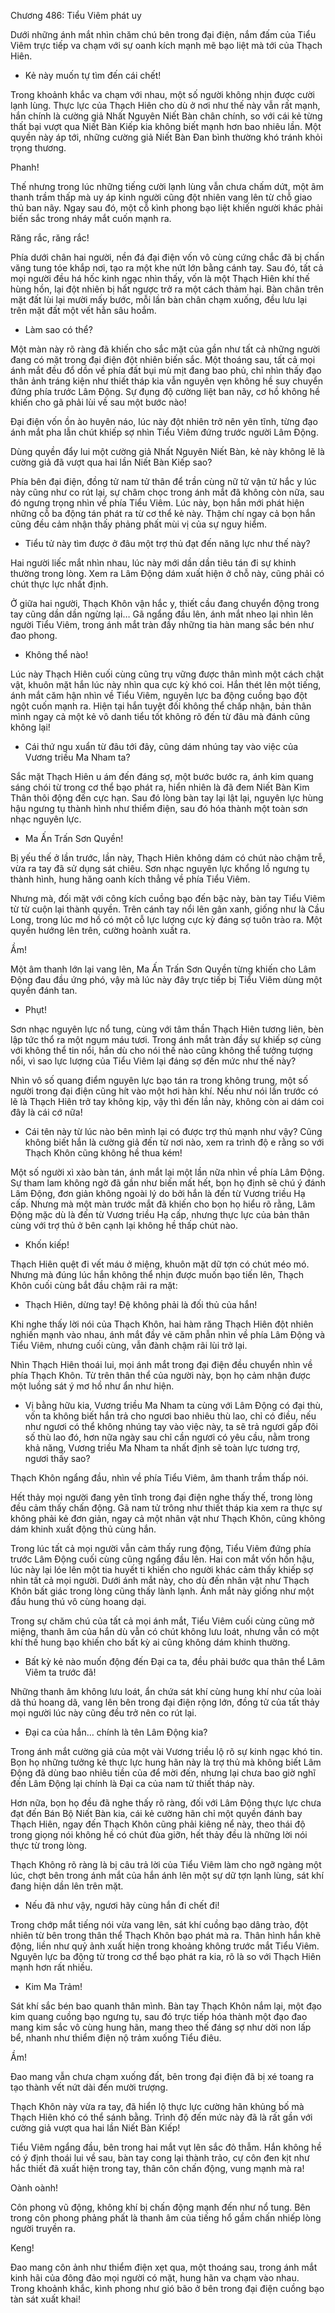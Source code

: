 




Chương 486: Tiểu Viêm phát uy


Dưới những ánh mắt nhìn chăm chú bên trong đại điện, nắm đấm của Tiểu Viêm trực tiếp va chạm với sự oanh kích mạnh mẽ bạo liệt mà tới của Thạch Hiên.

- Kẻ này muốn tự tìm đến cái chết!

Trong khoảnh khắc va chạm với nhau, một số người không nhịn được cười lạnh lùng. Thực lực của Thạch Hiên cho dù ở nơi như thế này vẫn rất mạnh, hắn chính là cường giả Nhất Nguyên Niết Bàn chân chính, so với cái kẻ từng thất bại vượt qua Niết Bàn Kiếp kia không biết mạnh hơn bao nhiêu lần. Một quyền này áp tới, những cường giả Niết Bàn Đan bình thường khó tránh khỏi trọng thương.

Phanh!

Thế nhưng trong lúc những tiếng cười lạnh lùng vẫn chưa chấm dứt, một âm thanh trầm thấp mà uy áp kinh người cũng đột nhiên vang lên từ chỗ giao thủ ban nãy. Ngay sau đó, một cỗ kình phong bạo liệt khiến người khác phải biến sắc trong nháy mắt cuốn mạnh ra.

Răng rắc, răng rắc!

Phía dưới chân hai người, nền đá đại điện vốn vô cùng cứng chắc đã bị chấn văng tung tóe khắp nơi, tạo ra một khe nứt lớn bằng cánh tay. Sau đó, tất cả mọi người đều há hốc kinh ngạc nhìn thấy, vốn là một Thạch Hiên khí thế hùng hồn, lại đột nhiên bị hất ngược trở ra một cách thảm hại. Bàn chân trên mặt đất lùi lại mười mấy bước, mỗi lần bàn chân chạm xuống, đều lưu lại trên mặt đất một vết hằn sâu hoắm.

- Làm sao có thể?

Một màn này rõ ràng đã khiến cho sắc mặt của gần như tất cả những người đang có mặt trong đại điện đột nhiên biến sắc. Một thoáng sau, tất cả mọi ánh mắt đều đổ dồn về phía đất bụi mù mịt đang bao phủ, chỉ nhìn thấy đạo thân ảnh tráng kiện như thiết tháp kia vẫn nguyên vẹn không hề suy chuyển đứng phía trước Lâm Động. Sự đụng độ cường liệt ban nãy, cơ hồ không hề khiến cho gã phải lùi về sau một bước nào!

Đại điện vốn ồn ào huyên náo, lúc này đột nhiên trở nên yên tĩnh, từng đạo ánh mắt pha lẫn chút khiếp sợ nhìn Tiểu Viêm đứng trước người Lâm Động.

Dùng quyền đẩy lui một cường giả Nhất Nguyên Niết Bàn, kẻ này không lẽ là cường giả đã vượt qua hai lần Niết Bàn Kiếp sao?

Phía bên đại điện, đồng tử nam tử thân để trần cùng nữ tử vận tử hắc y lúc này cũng như co rút lại, sự châm chọc trong ánh mắt đã không còn nữa, sau đó ngưng trọng nhìn về phía Tiểu Viêm. Lúc này, bọn hắn mới phát hiện những cỗ ba động tán phát ra từ cơ thể kẻ này. Thậm chí ngay cả bọn hắn cũng đều cảm nhận thấy phảng phất mùi vị của sự nguy hiểm.

- Tiểu tử này tìm được ở đâu một trợ thủ đạt đến năng lực như thế này?

Hai người liếc mắt nhìn nhau, lúc này mới dần dần tiêu tán đi sự khinh thường trong lòng. Xem ra Lâm Động dám xuất hiện ở chỗ này, cũng phải có chút thực lực nhất định.

Ở giữa hai người, Thạch Khôn vận hắc y, thiết cầu đang chuyển động trong tay cũng dần dần ngừng lại… Gã ngẩng đầu lên, ánh mắt nheo lại nhìn lên người Tiểu Viêm, trong ánh mắt tràn đầy những tia hàn mang sắc bén như đao phong.

- Không thể nào!

Lúc này Thạch Hiên cuối cùng cũng trụ vững được thân mình một cách chật vật, khuôn mặt hắn lúc này nhìn qua cực kỳ khó coi. Hắn thét lên một tiếng, ánh mắt căm hận nhìn về Tiểu Viêm, nguyên lực ba động cuồng bạo đột ngột cuốn mạnh ra. Hiện tại hắn tuyệt đối không thể chấp nhận, bản thân mình ngay cả một kẻ vô danh tiểu tốt không rõ đến từ đâu mà đánh cũng không lại!

- Cái thứ ngu xuẩn từ đâu tới đây, cũng dám nhúng tay vào việc của Vương triều Ma Nham ta?

Sắc mặt Thạch Hiên u ám đến đáng sợ, một bước bước ra, ánh kim quang sáng chói từ trong cơ thể bạo phát ra, hiển nhiên là đã đem Niết Bàn Kim Thân thôi động đến cực hạn. Sau đó lòng bàn tay lại lật lại, nguyên lực hùng hậu ngưng tụ thành hình như thiểm điện, sau đó hóa thành một toàn sơn nhạc nguyên lực.

- Ma Ấn Trấn Sơn Quyền!

Bị yếu thế ở lần trước, lần này, Thạch Hiên không dám có chút nào chậm trễ, vừa ra tay đã sử dụng sát chiêu. Sơn nhạc nguyên lực khổng lồ ngưng tụ thành hình, hung hăng oanh kích thẳng về phía Tiểu Viêm.

Nhưng mà, đối mặt với công kích cuồng bạo đến bậc này, bàn tay Tiểu Viêm từ từ cuộn lại thành quyền. Trên cánh tay nổi lên gân xanh, giống như là Cầu Long, trong lúc mơ hồ có một cỗ lực lượng cực kỳ đáng sợ tuôn trào ra. Một quyền hướng lên trên, cường hoành xuất ra.

Ầm!

Một âm thanh lớn lại vang lên, Ma Ấn Trấn Sơn Quyền từng khiến cho Lâm Động đau đầu ứng phó, vậy mà lúc này đây trực tiếp bị Tiểu Viêm dùng một quyền đánh tan.

- Phụt!

Sơn nhạc nguyên lực nổ tung, cùng với tâm thần Thạch Hiên tương liên, bèn lập tức thổ ra một ngụm máu tươi. Trong ánh mắt tràn đầy sự khiếp sợ cùng với không thể tin nổi, hắn dù cho nói thế nào cũng không thể tưởng tượng nổi, vì sao lực lượng của Tiểu Viêm lại đáng sợ đến mức như thế này?

Nhìn vô số quang điểm nguyên lực bạo tán ra trong không trung, một số người trong đại điện cũng hít vào một hơi hàn khí. Nếu như nói lần trước có lẽ là Thạch Hiên trở tay không kịp, vậy thì đến lần này, không còn ai dám coi đây là cái cớ nữa!

- Cái tên này từ lúc nào bên mình lại có được trợ thủ mạnh như vậy? Cũng không biết hắn là cường giả đến từ nơi nào, xem ra trình độ e rằng so với Thạch Khôn cũng không hề thua kém!

Một số người xì xào bàn tán, ánh mắt lại một lần nữa nhìn về phía Lâm Động. Sự tham lam không ngờ đã gần như biến mất hết, bọn họ định sẽ chú ý đánh Lâm Động, đơn giản không ngoài lý do bởi hắn là đến từ Vương triều Hạ cấp. Nhưng mà một màn trước mắt đã khiến cho bọn họ hiểu rõ rằng, Lâm Động mặc dù là đến từ Vương triều Hạ cấp, nhưng thực lực của bản thân cùng với trợ thủ ở bên cạnh lại không hề thấp chút nào.

- Khốn kiếp!

Thạch Hiên quệt đi vết máu ở miệng, khuôn mặt dữ tợn có chút méo mó. Nhưng mà đúng lúc hắn không thể nhịn được muốn bạo tiến lên, Thạch Khôn cuối cùng bắt đầu chậm rãi ra mặt:

- Thạch Hiên, dừng tay! Đệ không phải là đối thủ của hắn!

Khi nghe thấy lời nói của Thạch Khôn, hai hàm răng Thạch Hiên đột nhiên nghiến mạnh vào nhau, ánh mắt đầy vẻ căm phẫn nhìn về phía Lâm Động và Tiểu Viêm, nhưng cuối cùng, vẫn đành chậm rãi lùi trở lại.

Nhìn Thạch Hiên thoái lui, mọi ánh mắt trong đại điện đều chuyển nhìn về phía Thạch Khôn. Từ trên thân thể của người này, bọn họ cảm nhận được một luồng sát ý mơ hồ như ẩn như hiện.

- Vị bằng hữu kia, Vương triều Ma Nham ta cùng với Lâm Động có đại thù, vốn ta không biết hắn trả cho ngươi bao nhiêu thù lao, chỉ có điều, nếu như ngươi có thể không nhúng tay vào việc này, ta sẽ trả ngươi gấp đôi số thù lao đó, hơn nữa ngày sau chỉ cần ngươi có yêu cầu, nằm trong khả năng, Vương triều Ma Nham ta nhất định sẽ toàn lực tương trợ, ngươi thấy sao?

Thạch Khôn ngẩng đầu, nhìn về phía Tiểu Viêm, âm thanh trầm thấp nói.

Hết thảy mọi người đang yên tĩnh trong đại điện nghe thấy thế, trong lòng đều cảm thấy chấn động. Gã nam tử trông như thiết tháp kia xem ra thực sự không phải kẻ đơn giản, ngay cả một nhân vật như Thạch Khôn, cũng không dám khinh xuất động thủ cùng hắn.

Trong lúc tất cả mọi người vẫn cảm thấy rung động, Tiểu Viêm đứng phía trước Lâm Động cuối cùng cũng ngẩng đầu lên. Hai con mắt vốn hồn hậu, lúc này lại lóe lên một tia huyết ti khiến cho người khác cảm thấy khiếp sợ nhìn tất cả mọi người. Dưới ánh mắt này, cho dù đến nhân vật như Thạch Khôn bất giác trong lòng cũng thấy lành lạnh. Ánh mắt này giống như một đầu hung thú vô cùng hoang dại.

Trong sự chăm chú của tất cả mọi ánh mắt, Tiểu Viêm cuối cùng cũng mở miệng, thanh âm của hắn dù vẫn có chút không lưu loát, nhưng vẫn có một khí thế hung bạo khiến cho bất kỳ ai cũng không dám khinh thường.

- Bất kỳ kẻ nào muốn động đến Đại ca ta, đều phải bước qua thân thể Lâm Viêm ta trước đã!

Những thanh âm không lưu loát, ẩn chứa sát khí cùng hung khí như của loài dã thú hoang dã, vang lên bên trong đại điện rộng lớn, đồng tử của tất thảy mọi người lúc này cũng đều trở nên co rút lại.

- Đại ca của hắn… chính là tên Lâm Động kia?

Trong ánh mắt cường giả của một vài Vương triều lộ rõ sự kinh ngạc khó tin. Bọn họ những tưởng kẻ thực lực hung hãn này là trợ thủ mà không biết Lâm Động đã dùng bao nhiêu tiền của để mời đến, nhưng lại chưa bao giờ nghĩ đến Lâm Động lại chính là Đại ca của nam tử thiết tháp này.

Hơn nữa, bọn họ đều đã nghe thấy rõ ràng, đối với Lâm Động thực lực chưa đạt đến Bán Bộ Niết Bàn kia, cái kẻ cường hãn chỉ một quyền đánh bay Thạch Hiên, ngay đến Thạch Khôn cũng phải kiêng nể này, theo thái độ trong giọng nói không hề có chút đùa giỡn, hết thảy đều là những lời nói thực từ trong lòng.

Thạch Không rõ ràng là bị câu trả lời của Tiểu Viêm làm cho ngỡ ngàng một lúc, chợt bên trong ánh mắt của hắn ánh lên một sự dữ tợn lạnh lùng, sát khí đang hiện dần lên trên mặt.

- Nếu đã như vậy, ngươi hãy cùng hắn đi chết đi!

Trong chớp mắt tiếng nói vừa vang lên, sát khí cuồng bạo dâng trào, đột nhiên từ bên trong thân thể Thạch Khôn bạo phát mà ra. Thân hình hắn khẽ động, liền như quỷ ảnh xuất hiện trong khoảng không trước mắt Tiểu Viêm. Nguyên lực ba động từ trong cơ thể bạo phát ra kia, rõ là so với Thạch Hiên mạnh hơn rất nhiều.

- Kim Ma Trảm!

Sát khí sắc bén bao quanh thân mình. Bàn tay Thạch Khôn nắm lại, một đạo kim quang cuồng bạo ngưng tụ, sau đó trực tiếp hóa thành một đạo đao mang kim sắc vô cùng hung hãn, mang theo thế đáng sợ như dời non lấp bể, nhanh như thiểm điện nộ trảm xuống Tiểu điêu.

Ầm!

Đao mang vẫn chưa chạm xuống đất, bên trong đại điện đã bị xé toang ra tạo thành vết nứt dài đến mười trượng.

Thạch Khôn này vừa ra tay, đã hiển lộ thực lực cường hãn khủng bố mà Thạch Hiên khó có thể sánh bằng. Trình độ đến mức này đã là rất gần với cường giả vượt qua hai lần Niết Bàn Kiếp!

Tiểu Viêm ngẩng đầu, bên trong hai mắt vụt lên sắc đỏ thẫm. Hắn không hề có ý định thoái lui về sau, bàn tay cong lại thành trảo, cự côn đen kịt như hắc thiết đã xuất hiện trong tay, thân côn chấn động, vung mạnh mà ra!

Oành oành!

Côn phong vũ động, không khí bị chấn động mạnh đến như nổ tung. Bên trong côn phong phảng phất là thanh âm của tiếng hổ gầm chấn nhiếp lòng người truyền ra.

Keng!

Đao mang côn ảnh như thiểm điện xẹt qua, một thoáng sau, trong ánh mắt kinh hãi của đông đảo mọi người có mặt, hung hãn va chạm vào nhau. Trong khoảnh khắc, kình phong như gió bão ở bên trong đại điện cuồng bạo tàn sát xuất khai!




